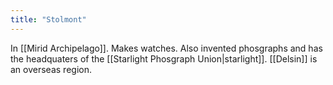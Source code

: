 ```yaml
---
title: "Stolmont"
---
```


In [[Mirid Archipelago]]. Makes watches. Also invented phosgraphs and has the headquaters of the [[Starlight Phosgraph Union|starlight]]. [[Delsin]] is an overseas region.
